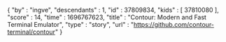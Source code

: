 {
  "by" : "ingve",
  "descendants" : 1,
  "id" : 37809834,
  "kids" : [ 37810080 ],
  "score" : 14,
  "time" : 1696767623,
  "title" : "Contour: Modern and Fast Terminal Emulator",
  "type" : "story",
  "url" : "https://github.com/contour-terminal/contour"
}
